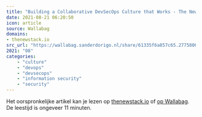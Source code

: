 ```yaml
---
title: "Building a Collaborative DevSecOps Culture that Works - The New Stack"
date: 2021-08-21 06:20:50
icon: article
source: Wallabag
domains:
- thenewstack.io
src_url: "https://wallabag.sanderdorigo.nl/share/61335f6a857c65.27758060"
2021: "08"
categories:
    - "culture"
    - "devops"
    - "devsecops"
    - "information security"
    - "security"
---
```

Het oorspronkelijke artikel kan je lezen op [thenewstack.io](https://thenewstack.io/building-a-collaborative-devsecops-culture-that-works/) of [op Wallabag](https://wallabag.sanderdorigo.nl/share/61335f6a857c65.27758060). De leestijd is ongeveer 11 minuten.